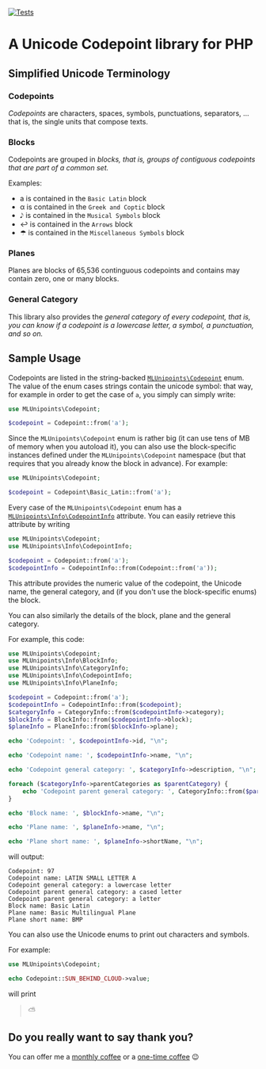 [![Tests](https://github.com/mlocati/unipoints/actions/workflows/tests.yml/badge.svg)](https://github.com/mlocati/unipoints/actions/workflows/tests.yml)
# A Unicode Codepoint library for PHP

## Simplified Unicode Terminology

### Codepoints

<dfn>Codepoints</dfn> are characters, spaces, symbols, punctuations, separators, ... that is, the single units that compose texts.


### Blocks

Codepoints are grouped in <dfn>blocks<dfn>, that is, groups of contiguous codepoints that are part of a common set.

Examples:

- a is contained in the `Basic Latin` block
- &alpha; is contained in the `Greek and Coptic` block
- &#x1D160; is contained in the `Musical Symbols` block
- &#x21A9; is contained in the `Arrows` block
- &#x2602; is contained in the `Miscellaneous Symbols` block


### Planes

Planes are blocks of 65,536 continguous codepoints and contains may contain zero, one or many blocks.

### General Category

This library also provides the <dfn>general category<dfn> of every codepoint, that is, you can know if a codepoint is a lowercase letter, a symbol, a punctuation, and so on.

## Sample Usage

Codepoints are listed in the string-backed [`MLUnipoints\Codepoint`](https://github.com/mlocati/unipoints/blob/main/src/Codepoint.php) enum.
The value of the enum cases strings contain the unicode symbol: that way, for example in order to get the case of `a`, you simply can simply write:

```php
use MLUnipoints\Codepoint;

$codepoint = Codepoint::from('a');
```

Since the `MLUnipoints\Codepoint` enum is rather big (it can use tens of MB of memory when you autoload it), you can also use the block-specific instances defined under the `MLUnipoints\Codepoint` namespace (but that requires that you already know the block in advance).
For example:

```php
use MLUnipoints\Codepoint;

$codepoint = Codepoint\Basic_Latin::from('a');
```

Every case of the `MLUnipoints\Codepoint` enum has a [`MLUnipoints\Info\CodepointInfo`](https://github.com/mlocati/unipoints/blob/main/src/Info/CategoryInfo.php) attribute.
You can easily retrieve this attribute by writing


```php
use MLUnipoints\Codepoint;
use MLUnipoints\Info\CodepointInfo;

$codepoint = Codepoint::from('a');
$codepointInfo = CodepointInfo::from(Codepoint::from('a'));
```

This attribute provides the numeric value of the codepoint, the Unicode name, the general category, and (if you don't use the block-specific enums) the block.

You can also similarly the details of the block, plane and the general category.

For example, this code:

```php
use MLUnipoints\Codepoint;
use MLUnipoints\Info\BlockInfo;
use MLUnipoints\Info\CategoryInfo;
use MLUnipoints\Info\CodepointInfo;
use MLUnipoints\Info\PlaneInfo;

$codepoint = Codepoint::from('a');
$codepointInfo = CodepointInfo::from($codepoint);
$categoryInfo = CategoryInfo::from($codepointInfo->category);
$blockInfo = BlockInfo::from($codepointInfo->block);
$planeInfo = PlaneInfo::from($blockInfo->plane);

echo 'Codepoint: ', $codepointInfo->id, "\n";

echo 'Codepoint name: ', $codepointInfo->name, "\n";

echo 'Codepoint general category: ', $categoryInfo->description, "\n";

foreach ($categoryInfo->parentCategories as $parentCategory) {
    echo 'Codepoint parent general category: ', CategoryInfo::from($parentCategory)->description, "\n";
}

echo 'Block name: ', $blockInfo->name, "\n";

echo 'Plane name: ', $planeInfo->name, "\n";

echo 'Plane short name: ', $planeInfo->shortName, "\n";

```

will output:

```
Codepoint: 97
Codepoint name: LATIN SMALL LETTER A
Codepoint general category: a lowercase letter
Codepoint parent general category: a cased letter
Codepoint parent general category: a letter
Block name: Basic Latin
Plane name: Basic Multilingual Plane
Plane short name: BMP
```

You can also use the Unicode enums to print out characters and symbols.

For example:

```php
use MLUnipoints\Codepoint;

echo Codepoint::SUN_BEHIND_CLOUD->value;

```

will print

> &#x26C5;

## Do you really want to say thank you?

You can offer me a [monthly coffee](https://github.com/sponsors/mlocati) or a [one-time coffee](https://paypal.me/mlocati) :wink:
